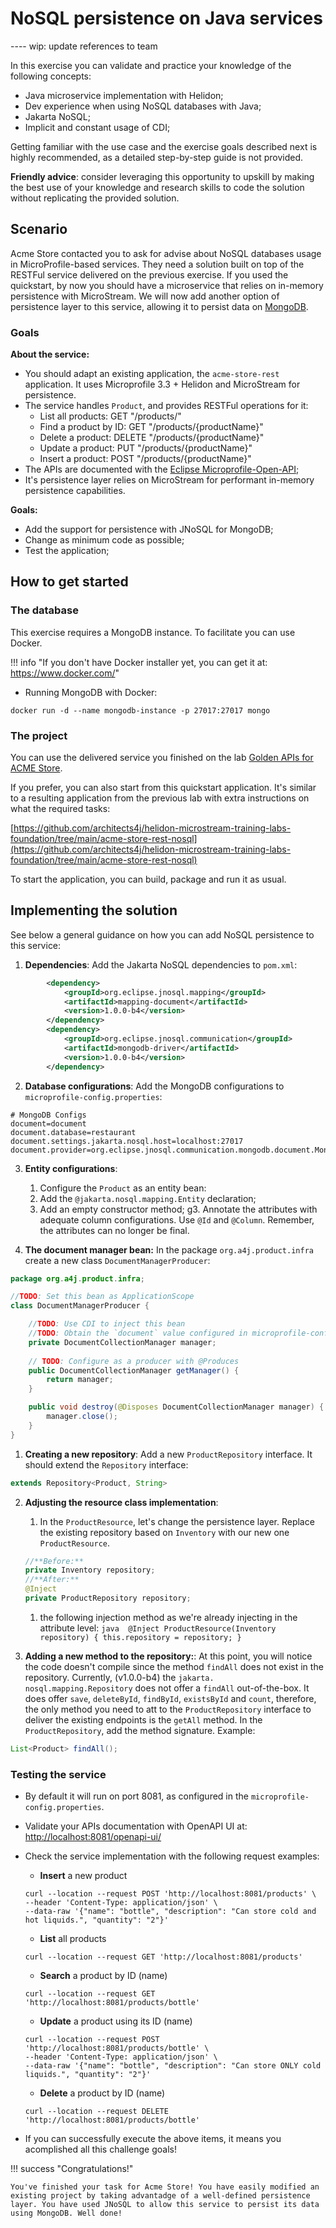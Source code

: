 # NoSQL persistence on Java services 

---- wip: update references to team

In this exercise you can validate and practice your knowledge of the following concepts:

* Java microservice implementation with Helidon;
* Dev experience when using NoSQL databases with Java;
* Jakarta NoSQL;
* Implicit and constant usage of CDI;

Getting familiar with the use case and the exercise goals described next is highly recommended, as a detailed
step-by-step guide is not provided.

**Friendly advice**: consider leveraging this opportunity to
upskill by making the best use of your knowledge and research skills to code the solution without replicating the
provided solution.

## Scenario

Acme Store contacted you to ask for advise about NoSQL databases usage in MicroProfile-based services. They need a solution built on top of the RESTFul service delivered on the previous exercise. 
If you used the quickstart, by now you should have a microservice that relies on in-memory persistence with MicroStream. We will now add another option of persistence layer to this service, 
allowing it to persist data on [MongoDB](mongodb.com). 

### Goals

**About the service:**

- You should adapt an existing application, the `acme-store-rest` application. It uses Microprofile 3.3 + Helidon and MicroStream for persistence.
- The service handles `Product`, and provides RESTFul operations for it:
    - List all products:  GET "/products/"
    - Find a product by ID: GET "/products/{productName}"
    - Delete a product: DELETE "/products/{productName}"
    - Update a product: PUT "/products/{productName}"
    - Insert a product: POST "/products/{productName}"
- The APIs are documented with the [Eclipse Microprofile-Open-API](https://github.com/eclipse/microprofile-open-api);
- It's persistence layer relies on MicroStream for performant in-memory persistence capabilities.

**Goals:**

* Add the support for persistence with JNoSQL for MongoDB;
* Change as minimum code as possible;
* Test the application;

## How to get started

### The database

This exercise requires a MongoDB instance. To facilitate you can use Docker. 

!!! info "If you don't have Docker installer yet, you can get it at: https://www.docker.com/" 

* Running MongoDB with Docker:

```shell
docker run -d --name mongodb-instance -p 27017:27017 mongo
```

### The project

You can use the delivered service you finished on the lab [Golden APIs for ACME Store](challenges/04_challenge_rest.md). 

If you prefer, you can also start from this quickstart application. It's similar to a 
resulting application from the previous lab with extra instructions on what the required tasks:

[https://github.com/architects4j/helidon-microstream-training-labs-foundation/tree/main/acme-store-rest-nosql](https://github.com/architects4j/helidon-microstream-training-labs-foundation/tree/main/acme-store-rest-nosql)

To start the application, you can build, package and run it as usual.

## Implementing the solution

See below a general guidance on how you can add NoSQL persistence to this service:

1. **Dependencies**: Add the Jakarta NoSQL dependencies to `pom.xml`:
```xml
        <dependency>
            <groupId>org.eclipse.jnosql.mapping</groupId>
            <artifactId>mapping-document</artifactId>
            <version>1.0.0-b4</version>
        </dependency>
        <dependency>
            <groupId>org.eclipse.jnosql.communication</groupId>
            <artifactId>mongodb-driver</artifactId>
            <version>1.0.0-b4</version>
        </dependency>
```

2. **Database configurations**: Add the MongoDB configurations to `microprofile-config.properties`:
```properties
# MongoDB Configs
document=document
document.database=restaurant
document.settings.jakarta.nosql.host=localhost:27017
document.provider=org.eclipse.jnosql.communication.mongodb.document.MongoDBDocumentConfiguration
```

3. **Entity configurations**: 
     1. Configure the `Product` as an entity bean:
     1. Add the `@jakarta.nosql.mapping.Entity` declaration;
     2. Add an empty constructor method;
     g3. Annotate the attributes with adequate column configurations. Use `@Id` and `@Column`. Remember, the attributes can no longer be final.

4. **The document manager bean:** In the package `org.a4j.product.infra` create a new class `DocumentManagerProducer`:
```java
package org.a4j.product.infra;

//TODO: Set this bean as ApplicationScope
class DocumentManagerProducer {

    //TODO: Use CDI to inject this bean
    //TODO: Obtain the `document` value configured in microprofile-config.properties. Use @ConfigProperty.
    private DocumentCollectionManager manager;
    
    // TODO: Configure as a producer with @Produces
    public DocumentCollectionManager getManager() {
        return manager;
    }

    public void destroy(@Disposes DocumentCollectionManager manager) {
        manager.close();
    }
}
```

1. **Creating a new repository**: Add a new `ProductRepository` interface. It should extend the `Repository` interface:
```java
extends Repository<Product, String> 
```
2. **Adjusting the resource class implementation**: 
     1. In the `ProductResource`, let's change the persistence layer. Replace the existing repository based on `Inventory` with our new one 
      `ProductResource`.
      ```java
      //**Before:** 
      private Inventory repository;
      //**After:**
      @Inject
      private ProductRepository repository;
      ```
     1. the following injection method as we're already injecting in the attribute level:
       ```java 
       @Inject
       ProductResource(Inventory repository) {
        this.repository = repository;
       }
       ```

3. **Adding a new method to the repository:**:  At this point, you will notice the code doesn't compile since the method `findAll` does not exist in the repository. Currently, (v1.0.0-b4) the 
   `jakarta.
   nosql.mapping.Repository` 
   does not offer 
   a `findAll` out-of-the-box. It does offer `save`, `deleteById`, `findById`, `existsById` and `count`, therefore, the only method you need to att to the `ProductRepository` interface to deliver 
   the existing endpoints is the `getAll` method. In the `ProductRepository`, add the method signature. Example:
```java
List<Product> findAll();
```

### Testing the service

* By default it will run on port 8081, as configured in the `microprofile-config.properties`.
* Validate your APIs documentation with OpenAPI UI at: [http://localhost:8081/openapi-ui/]()
* Check the service implementation with the following request examples:
    * **Insert** a new product
    ```shell
    curl --location --request POST 'http://localhost:8081/products' \
    --header 'Content-Type: application/json' \
    --data-raw '{"name": "bottle", "description": "Can store cold and hot liquids.", "quantity": "2"}'
    ```
    * **List** all products
    ```shell
    curl --location --request GET 'http://localhost:8081/products'
    ```
    * **Search** a product by ID (name)
    ```shell
    curl --location --request GET 'http://localhost:8081/products/bottle'
    ```
    * **Update** a product using its ID (name)
    ```shell
    curl --location --request POST 'http://localhost:8081/products/bottle' \
    --header 'Content-Type: application/json' \
    --data-raw '{"name": "bottle", "description": "Can store ONLY cold liquids.", "quantity": "2"}'
    ```
    * **Delete** a product by ID (name)
    ```shell
    curl --location --request DELETE 'http://localhost:8081/products/bottle'
    ```

* If you can successfully execute the above items, it means you acomplished all this challenge goals!

!!! success "Congratulations!"

    You've finished your task for Acme Store! You have easily modified an existing project by taking advantadge of a well-defined persistence layer. You have used JNoSQL to allow this service to persist its data using MongoDB. Well done!
